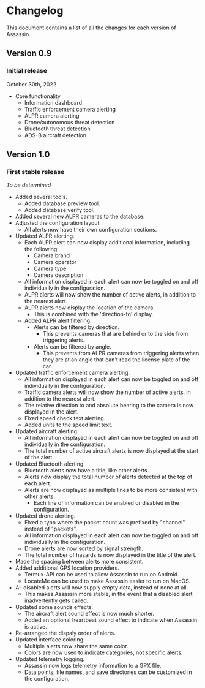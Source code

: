 # Changelog

This document contains a list of all the changes for each version of Assassin.


## Version 0.9

### Initial release

October 30th, 2022

- Core functionality
    - Information dashboard
    - Traffic enforcement camera alerting
    - ALPR camera alerting
    - Drone/autonomous threat detection
    - Bluetooth threat detection
    - ADS-B aircraft detection


## Version 1.0

### First stable release

*To be determined*

- Added several tools.
    - Added database preview tool.
    - Added database verify tool.
- Added several new ALPR cameras to the database.
- Adjusted the configuration layout.
    - All alerts now have their own configuration sections.
- Updated ALPR alerting.
    - Each ALPR alert can now display additional information, including the following:
        - Camera brand
        - Camera operator
        - Camera type
        - Camera description
    - All information displayed in each alert can now be toggled on and off individually in the configuration.
    - ALPR alerts will now show the number of active alerts, in addition to the nearest alert.
    - ALPR alerts now display the location of the camera.
        - This is combined with the 'direction-to' display.
    - Added ALPR alert filtering.
        - Alerts can be filtered by direction.
            - This prevents cameras that are behind or to the side from triggering alerts.
        - Alerts can be filtered by angle.
            - This prevents from ALPR cameras from triggering alerts when they are at an angle that can't read the license plate of the car.
- Updated traffic enforcement camera alerting.
    - All information displayed in each alert can now be toggled on and off individually in the configuration.
    - Traffic camera alerts will now show the number of active alerts, in addition to the nearest alert.
    - The relative direction to and absolute bearing to the camera is now displayed in the alert.
    - Fixed speed check text alerting.
    - Added units to the speed limit text.
- Updated aircraft alerting.
    - All information displayed in each alert can now be toggled on and off individually in the configuration.
    - The total number of active aircraft alerts is now displayed at the start of the alert.
- Updated Bluetooth alerting.
    - Bluetooth alerts now have a title, like other alerts.
    - Alerts now display the total number of alerts detected at the top of each alert.
    - Alerts are now displayed as multiple lines to be more consistent with other alerts.
        - Each line of information can be enabled or disabled in the configuration.
- Updated drone alerting.
    - Fixed a typo where the packet count was prefixed by "channel" instead of "packets".
    - All information displayed in each alert can now be toggled on and off individually in the configuration.
    - Drone alerts are now sorted by signal strength.
    - The total number of hazards is now displayed in the title of the alert.
- Made the spacing between alerts more consistent.
- Added additional GPS location providers.
    - Termux-API can be used to allow Assassin to run on Android.
    - LocateMe can be used to make Assassin easier to run on MacOS.
- All disabled alerts will now supply empty data, instead of none at all.
    - This makes Assassin more stable, in the event that a disabled alert inadvertently gets called.
- Updated some sounds effects.
    - The aircraft alert sound effect is now much shorter.
    - Added an optional heartbeat sound effect to indicate when Assassin is active.
- Re-arranged the dispaly order of alerts.
- Updated interface coloring.
    - Multiple alerts now share the same color.
    - Colors are now used to indicate categories, not specific alerts.
- Updated telemetry logging.
    - Assassin now logs telemetry information to a GPX file.
    - Data points, file names, and save directories can be customized in the configuration.
